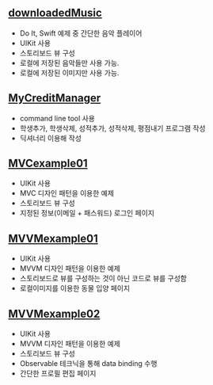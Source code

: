 ## [downloadedMusic](https://github.com/JXHXXN/SWIFT_projects/tree/main/downloadedMusic)
- Do It, Swift 예제 중 간단한 음악 플레이어
- UIKit 사용
- 스토리보드 뷰 구성
- 로컬에 저장된 음악들만 사용 가능.
- 로컬에 저장된 이미지만 사용 가능.

## [MyCreditManager](https://github.com/JXHXXN/SWIFT_projects/tree/main/MyCreditManager)
- command line tool 사용
- 학생추가, 학생삭제, 성적추가, 성적삭제, 평점내기 프로그램 작성
- 딕셔너리 이용해 작성

## [MVCexample01](https://github.com/JXHXXN/SWIFT_projects/tree/main/MVCexample01)
- UIKit 사용
- MVC 디자인 패턴을 이용한 예제
- 스토리보드 뷰 구성
- 지정된 정보(이메일 + 패스워드) 로그인 페이지

## [MVVMexample01](https://github.com/JXHXXN/SWIFT_projects/tree/main/MVVMexample01)
- UIKit 사용
- MVVM 디자인 패턴을 이용한 예제
- 스토리보드로 뷰를 구성하는 것이 아닌 코드로 뷰를 구성함
- 로컬이미지를 이용한 동물 입양 페이지

## [MVVMexample02](https://github.com/JXHXXN/SWIFT_projects/tree/main/MVVMexample02)
- UIKit 사용
- MVVM 디자인 패턴을 이용한 예제
- 스토리보드 뷰 구성
- Observable 테크닉을 통해 data binding 수행
- 간단한 프로필 편집 페이지
